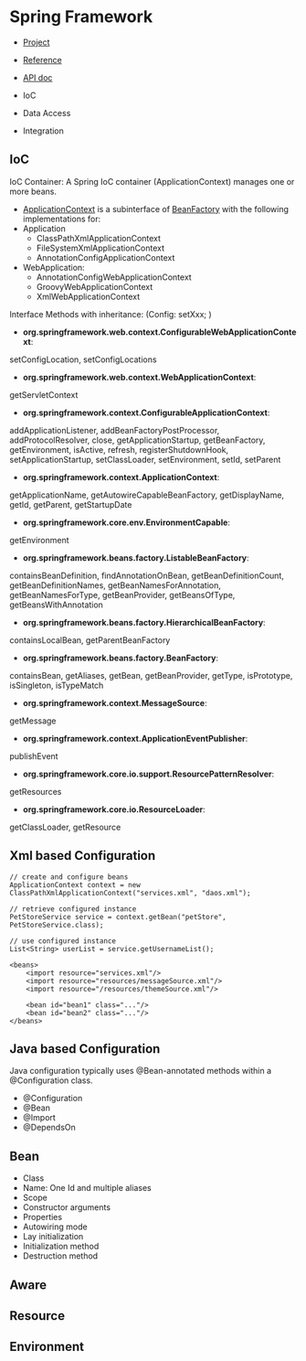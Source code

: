 # Spring Framework
- [Project](https://spring.io/projects/spring-framework)
- [Reference](https://docs.spring.io/spring-framework/docs/current/reference/html/)
- [API doc](https://docs.spring.io/spring-framework/docs/current/javadoc-api/)

- IoC
- Data Access
- Integration

## IoC
IoC Container: A Spring IoC container (ApplicationContext) manages one or more beans. 
- [ApplicationContext](https://docs.spring.io/spring-framework/docs/5.3.12/javadoc-api/org/springframework/context/ApplicationContext.html) is a subinterface of [BeanFactory](https://docs.spring.io/spring-framework/docs/5.3.12/javadoc-api/org/springframework/beans/factory/BeanFactory.html) with the following implementations for:
- Application
    - ClassPathXmlApplicationContext 
    - FileSystemXmlApplicationContext
    - AnnotationConfigApplicationContext
- WebApplication:
    - AnnotationConfigWebApplicationContext
    - GroovyWebApplicationContext
    - XmlWebApplicationContext
    
Interface Methods with inheritance: (Config: setXxx; )
- **org.springframework.web.context.ConfigurableWebApplicationContext**:

 setConfigLocation, setConfigLocations
- **org.springframework.web.context.WebApplicationContext**:

 getServletContext
- **org.springframework.context.ConfigurableApplicationContext**:

addApplicationListener, addBeanFactoryPostProcessor, addProtocolResolver, close, getApplicationStartup, getBeanFactory, getEnvironment, isActive, refresh, registerShutdownHook, setApplicationStartup, setClassLoader, setEnvironment, setId, setParent
- **org.springframework.context.ApplicationContext**:

getApplicationName, getAutowireCapableBeanFactory, getDisplayName, getId, getParent, getStartupDate
- **org.springframework.core.env.EnvironmentCapable**:

 getEnvironment
 - **org.springframework.beans.factory.ListableBeanFactory**:
 
 containsBeanDefinition, findAnnotationOnBean, getBeanDefinitionCount, getBeanDefinitionNames, getBeanNamesForAnnotation, getBeanNamesForType, getBeanProvider, getBeansOfType, getBeansWithAnnotation
- **org.springframework.beans.factory.HierarchicalBeanFactory**:

containsLocalBean, getParentBeanFactory
- **org.springframework.beans.factory.BeanFactory**:

containsBean, getAliases, getBean, getBeanProvider, getType, isPrototype, isSingleton, isTypeMatch
- **org.springframework.context.MessageSource**:

getMessage
- **org.springframework.context.ApplicationEventPublisher**:

publishEvent
- **org.springframework.core.io.support.ResourcePatternResolver**:

getResources
- **org.springframework.core.io.ResourceLoader**:

getClassLoader, getResource

## Xml based Configuration
```
// create and configure beans
ApplicationContext context = new ClassPathXmlApplicationContext("services.xml", "daos.xml");

// retrieve configured instance
PetStoreService service = context.getBean("petStore", PetStoreService.class);

// use configured instance
List<String> userList = service.getUsernameList();

<beans>
    <import resource="services.xml"/>
    <import resource="resources/messageSource.xml"/>
    <import resource="/resources/themeSource.xml"/>

    <bean id="bean1" class="..."/>
    <bean id="bean2" class="..."/>
</beans>
```

## Java based Configuration
Java configuration typically uses @Bean-annotated methods within a @Configuration class.
-  @Configuration
-  @Bean
-  @Import
-  @DependsOn

## Bean
- Class
- Name: One Id and multiple aliases
- Scope
- Constructor arguments
- Properties
- Autowiring mode
- Lay initialization
- Initialization method
- Destruction method

## Aware

## Resource

## Environment


